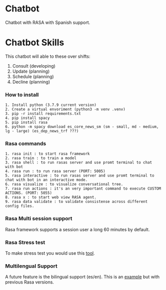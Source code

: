 # Chatbot
Chatbot with RASA with Spanish support.

# Chatbot Skills
This chatbot will able to these over shifts:
1. Consult (developing)
2. Update (planning)
3. Schedule (planning)
4. Decline (planning)

### How to install
    1. Install python (3.7.9 current version)
    2. Create a virtual envoriment (python3 -m venv .venv)
    3. pip -r install requirements.txt
    4. pip install spacy
    5. pip install rasa
    6. python -m spacy download es_core_news_sm (sm - small, md - medium, lg - large) (es_dep_news_trf ???)

### Rasa commands
    1. rasa init : to start rasa framework
    2. rasa train : to train a model
    3. rasa shell : to run rasas server and use promt terminal to chat with bot
    4. rasa run : to run rasa server (PORT: 5005)
    5. rasa interactive : to run rasas server and use promt terminal to chat with bot in an interactive mode.
    6. rasa visualize : to visualize conversational tree.
    7. rasa run actions : it's an very important command to execute CUSTOM ACTIONS. (PORT: 5055)
    8. rasa x : to start web view RASA agent.
    9. rasa data validate : to validate consistense across different config files.

### Rasa Multi session support
Rasa framework supports a session user a long 60 minutes by default.

### Rasa Stress test
To make stress test you would use this [tool](https://github.com/salgieri/rasa-locust-stress-test).

### Multilengual Support
A future feature is the bilingual support (es/en). This is an [example](https://gitlab.com/langnerd/chatbot-engine) but with previous Rasa versions.
